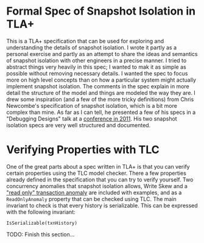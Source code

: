 # Formal Spec of Snapshot Isolation in TLA+

This is a TLA+ specification that can be used for exploring and understanding the details of snapshot isolation. I wrote it partly as a personal exercise and partly as an attempt to share the ideas and semantics of snapshot isolation with other engineers in a precise manner. I tried to abstract things very heavily in this spec; I wanted to mak it as simple as possible without removing necessary details. I wanted the spec to focus more on high level concepts than on how a particular system might actually implement snapshot isolation. The comments in the spec explain in more detail the structure of the model and things are modeled the way they are. I drew some inspiration (and a few of the more tricky definitions) from Chris Newcombe's specification of snapshot isolation, which is a bit more complex than mine. As far as I can tell, he presented a few of his specs in a "Debugging Designs" talk at a [conference in 2011](http://hpts.ws/papers/2011/agenda.html). His two snapshot isolation specs are very well structured and documented.

# Verifying Properties with TLC

One of the great parts about a spec written in TLA+ is that you can verify certain properties using the TLC model checker. There a few properties already defined in the specification that you can try to verify yourself. Two concurrency anomalies that snapshot isolation allows, Write Skew and a ["read only" transaction anomaly](https://www.cs.umb.edu/~poneil/ROAnom.pdf) are included with examples, and as a `ReadOnlyAnomaly` property that can be checked using TLC. The main invariant to check is that every history is serializable. This can be expressed with the following invariant:

	IsSerializable(txnHistory)

TODO: Finish this section...